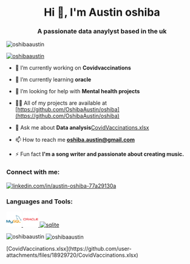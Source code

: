 <h1 align="center">Hi 👋, I'm Austin oshiba</h1>
<h3 align="center">A passionate data anaylyst based in the uk</h3>

<p align="left"> <img src="https://komarev.com/ghpvc/?username=oshibaaustin&label=Profile%20views&color=0e75b6&style=flat" alt="oshibaaustin" /> </p>

<p align="left"> <a href="https://github.com/ryo-ma/github-profile-trophy"><img src="https://github-profile-trophy.vercel.app/?username=oshibaaustin" alt="oshibaaustin" /></a> </p>

- 🔭 I’m currently working on **Covidvaccinations**

- 🌱 I’m currently learning **oracle**

- 🤝 I’m looking for help with **Mental health projects**

- 👨‍💻 All of my projects are available at [https://github.com/OshibaAustin/oshiba](https://github.com/OshibaAustin/oshiba)

- 💬 Ask me about **Data analysis**[CovidVaccinations.xlsx](https://github.com/user-attachments/files/18929727/CovidVaccinations.xlsx)


- 📫 How to reach me **oshiba.austin@gmail.com**

- ⚡ Fun fact **I'm a song writer and passionate about creating music.**

<h3 align="left">Connect with me:</h3>
<p align="left">
<a href="https://linkedin.com/in/linkedin.com/in/austin-oshiba-77a29130a" target="blank"><img align="center" src="https://raw.githubusercontent.com/rahuldkjain/github-profile-readme-generator/master/src/images/icons/Social/linked-in-alt.svg" alt="linkedin.com/in/austin-oshiba-77a29130a" height="30" width="40" /></a>
</p>

<h3 align="left">Languages and Tools:</h3>
<p align="left"> <a href="https://www.mysql.com/" target="_blank" rel="noreferrer"> <img src="https://raw.githubusercontent.com/devicons/devicon/master/icons/mysql/mysql-original-wordmark.svg" alt="mysql" width="40" height="40"/> </a> <a href="https://www.oracle.com/" target="_blank" rel="noreferrer"> <img src="https://raw.githubusercontent.com/devicons/devicon/master/icons/oracle/oracle-original.svg" alt="oracle" width="40" height="40"/> </a> <a href="https://www.sqlite.org/" target="_blank" rel="noreferrer"> <img src="https://www.vectorlogo.zone/logos/sqlite/sqlite-icon.svg" alt="sqlite" width="40" height="40"/> </a> </p>

<p><img align="left" src="https://github-readme-stats.vercel.app/api/top-langs?username=oshibaaustin&show_icons=true&locale=en&layout=compact" alt="oshibaaustin" /></p>

<p>&nbsp;<img align="center" src="https://github-readme-stats.vercel.app/api?username=oshibaaustin&show_icons=true&locale=en" alt="oshibaaustin" /></p>
[CovidVaccinations.xlsx](https://github.com/user-attachments/files/18929720/CovidVaccinations.xlsx)

